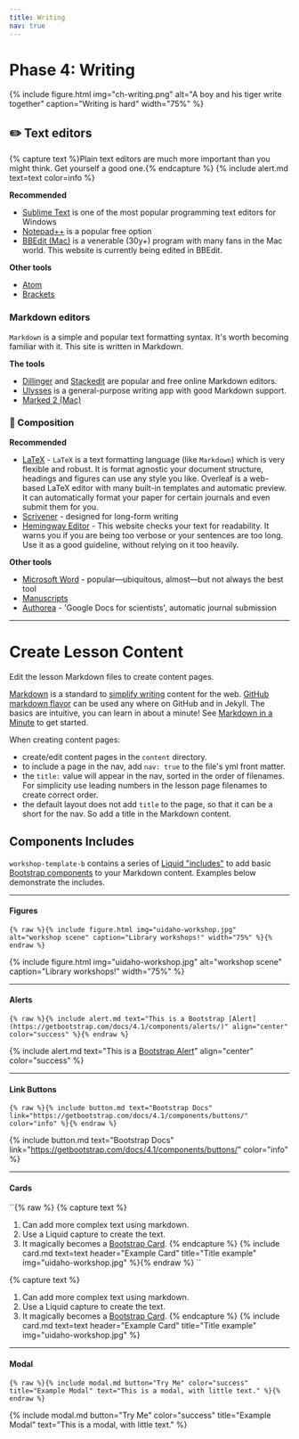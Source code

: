 ```yaml
---
title: Writing
nav: true
---
```


# Phase 4: Writing

{% include figure.html img="ch-writing.png" alt="A boy and his tiger write together" caption="Writing is hard" width="75%" %}

## ✏️ Text editors

{% capture text %}Plain text editors are much more important than you might think. Get yourself a good one.{% endcapture %}
{% include alert.md text=text color=info %}

**Recommended**
 - [Sublime Text](https://www.sublimetext.com) is one of the most popular programming text editors for Windows
 - [Notepad++](https://notepad-plus-plus.org/) is a popular free option
 - [BBEdit (Mac)](https://www.barebones.com/products/bbedit/) is a venerable (30y+) program with many fans in the Mac world. This website is currently being edited in BBEdit.

**Other tools**
 - [Atom](https://atom.io)
 - [Brackets](http://brackets.io)

### Markdown editors

`Markdown` is a simple and popular text formatting syntax. It's worth becoming familiar with it. This site is written in Markdown.

**The tools**
 - [Dillinger](https://dillinger.io) and [Stackedit](https://stackedit.io) are popular and free online Markdown editors.
 - [Ulysses](https://ulysses.app) is a general-purpose writing app with good Markdown support.
 - [Marked 2 (Mac)](https://marked2app.com)

### 📓 Composition

**Recommended**
 - [LaTeX](https://www.overleaf.com) - `LaTeX` is a text formatting language (like `Markdown`) which is very flexible and robust. It is format agnostic your document structure, headings and figures can use any style you like. Overleaf is a web-based LaTeX editor with many built-in templates and automatic preview. It can automatically format your paper for certain journals and even submit them for you.
 - [Scrivener](https://www.literatureandlatte.com/scrivener/) - designed for long-form writing
 - [Hemingway Editor](http://hemingwayapp.com/) - This website checks your text for readability. It warns you if you are being too verbose or your sentences are too long. Use it as a good guideline, without relying on it too heavily. 

**Other tools**
 - [Microsoft Word](https://www.office.com) - popular—ubiquitous, almost—but not always the best tool
 - [Manuscripts](https://www.manuscriptsapp.com)
 - [Authorea](https://www.authorea.com) - 'Google Docs for scientists', automatic journal submission
 
 ---
 

# Create Lesson Content

Edit the lesson Markdown files to create content pages.

[Markdown](https://daringfireball.net/projects/markdown/) is a standard to [simplify writing](https://evanwill.github.io/_drafts/notes/writing-markdown.html) content for the web. 
[GitHub markdown flavor](https://help.github.com/articles/basic-writing-and-formatting-syntax/) can be used any where on GitHub and in Jekyll.
The basics are intuitive, you can learn in about a minute!
See [Markdown in a Minute](https://evanwill.github.io/_drafts/notes/markdown-minute.html) to get started.

When creating content pages:

- create/edit content pages in the `content` directory.
- to include a page in the nav, add `nav: true` to the file's yml front matter.
- the `title:` value will appear in the nav, sorted in the order of filenames. For simplicity use leading numbers in the lesson page filenames to create correct order.
- the default layout does not add `title` to the page, so that it can be a short for the nav. So add a title in the Markdown content.

## Components Includes

`workshop-template-b` contains a series of [Liquid "includes"](https://jekyllrb.com/docs/includes/) to add basic [Bootstrap components](https://getbootstrap.com/docs/4.1/components/) to your Markdown content.
Examples below demonstrate the includes.

--------

#### Figures 

`{% raw %}{% include figure.html img="uidaho-workshop.jpg" alt="workshop scene" caption="Library workshops!" width="75%" %}{% endraw %}`

{% include figure.html img="uidaho-workshop.jpg" alt="workshop scene" caption="Library workshops!" width="75%" %}

----------

#### Alerts

`{% raw %}{% include alert.md text="This is a Bootstrap [Alert](https://getbootstrap.com/docs/4.1/components/alerts/)" align="center" color="success" %}{% endraw %}`

{% include alert.md text="This is a [Bootstrap Alert](https://getbootstrap.com/docs/4.1/components/alerts/)" align="center" color="success" %}

-----------

#### Link Buttons 

`{% raw %}{% include button.md text="Bootstrap Docs" link="https://getbootstrap.com/docs/4.1/components/buttons/" color="info" %}{% endraw %}`

{% include button.md text="Bootstrap Docs" link="https://getbootstrap.com/docs/4.1/components/buttons/" color="info" %}

---------

#### Cards

``{% raw %}
{% capture text %}
1. Can add more complex text using markdown.
2. Use a Liquid capture to create the text.
3. It magically becomes a [Bootstrap Card](https://getbootstrap.com/docs/4.1/components/card/).
{% endcapture %}
{% include card.md text=text header="Example Card" title="Title example" img="uidaho-workshop.jpg" %}{% endraw %}
``

{% capture text %}
1. Can add more complex text using markdown.
2. Use a Liquid capture to create the text.
3. It magically becomes a [Bootstrap Card](https://getbootstrap.com/docs/4.1/components/card/).
{% endcapture %}
{% include card.md text=text header="Example Card" title="Title example" img="uidaho-workshop.jpg" %}

------------

#### Modal

`{% raw %}{% include modal.md button="Try Me" color="success" title="Example Modal" text="This is a modal, with little text." %}{% endraw %}`

{% include modal.md button="Try Me" color="success" title="Example Modal" text="This is a modal, with little text." %}
